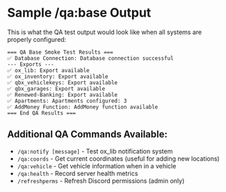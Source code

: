 # Sample /qa:base Output

This is what the QA test output would look like when all systems are properly configured:

```
=== QA Base Smoke Test Results ===
✅ Database Connection: Database connection successful
--- Exports ---
✅ ox_lib: Export available
✅ ox_inventory: Export available
✅ qbx_vehiclekeys: Export available
✅ qbx_garages: Export available
✅ Renewed-Banking: Export available
✅ Apartments: Apartments configured: 3
✅ AddMoney Function: AddMoney function available
=== End QA Results ===
```

## Additional QA Commands Available:
- `/qa:notify [message]` - Test ox_lib notification system
- `/qa:coords` - Get current coordinates (useful for adding new locations)
- `/qa:vehicle` - Get vehicle information when in a vehicle
- `/qa:health` - Record server health metrics
- `/refreshperms` - Refresh Discord permissions (admin only)





